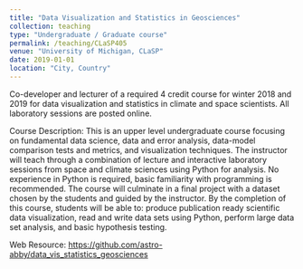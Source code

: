 ```yaml
---
title: "Data Visualization and Statistics in Geosciences"
collection: teaching
type: "Undergraduate / Graduate course"
permalink: /teaching/CLaSP405
venue: "University of Michigan, CLaSP"
date: 2019-01-01
location: "City, Country"
---
```


Co-developer and lecturer of a required 4 credit course for winter 2018 and 2019 for data visualization and statistics in climate and space scientists. All laboratory sessions are posted online.

Course Description: This is an upper level undergraduate course focusing on fundamental data science, data and error analysis, data-model comparison tests and metrics, and visualization techniques. The instructor will teach through a combination of lecture and interactive laboratory sessions from space and climate sciences using Python for analysis. No experience in Python is required, basic familiarity with programming is recommended. The course will culminate in a final project with a dataset chosen by the students and guided by the instructor. By the completion of this course, students will be able to: produce publication ready scientific data visualization, read and write data sets using Python, perform large data set analysis, and basic hypothesis testing.

Web Resource: https://github.com/astro-abby/data_vis_statistics_geosciences
